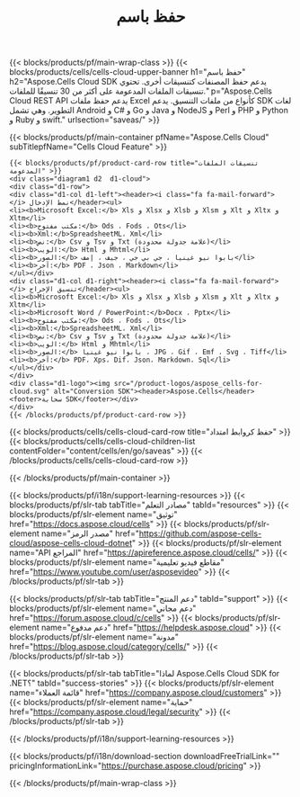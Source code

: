 ﻿---
title:  حفظ باسم
description:  Aspose.Cells Cloud REST API يدعم حفظ ملفات Excel كأنواع من ملفات التنسيق. يدعم SDK لغات التطوير. وهي تشمل Android و C# و Go و Java و NodeJS و Perl و PHP و Python و Ruby و swift.
url: /ar/go/saveas/
---
{{< blocks/products/pf/main-wrap-class >}}
{{< blocks/products/cells/cells-cloud-upper-banner h1="حفظ باسم" h2="Aspose.Cells Cloud SDK يدعم حفظ المصنفات كتنسيقات أخرى. تحتوي تنسيقات الملفات المدعومة على أكثر من 30 تنسيقًا للملفات." p="Aspose.Cells Cloud REST API يدعم حفظ ملفات Excel كأنواع من ملفات التنسيق. يدعم SDK لغات التطوير. وهي تشمل Android و C# و Go و Java و NodeJS و Perl و PHP و Python و Ruby و swift." urlsection="saveas/" >}}

{{< blocks/products/pf/main-container pfName="Aspose.Cells Cloud" subTitlepfName="Cells Cloud Feature" >}}

	{{< blocks/products/pf/product-card-row title="تنسيقات الملفات المدعومة" >}}
	<div class="diagram1 d2  d1-cloud">
	<div class="d1-row">
	<div class="d1-col d1-left"><header><i class="fa fa-mail-forward"> </i> نمط الإدخال</header><ul>
	<li><b>Microsoft Excel:</b> Xls و Xlsx و Xlsb و Xlsm و Xlt و Xltx و Xltm</li>
	<li><b>مكتب مفتوح:</b> Ods ، Fods ، Ots</li>
	<li><b>Xml:</b>SpreadsheetML، Xml</li>
	<li><b>نص:</b> Csv و Tsv و Txt (علامة جدولة محدودة)</li>
	<li><b>الويب:</b> Html و Mhtml</li>
	<li><b>الصور:</b> بابوا نيو غينيا ، جي بي جي ، جيف ، إمف</li>
	<li><b>آخر:</b> PDF ، Json ، Markdown</li>
	</ul></div>
	<div class="d1-col d1-right"><header><i class="fa fa-mail-forward"> </i> تنسيق الإخراج</header><ul>
	<li><b>Microsoft Excel:</b> Xls و Xlsx و Xlsb و Xlsm و Xlt و Xltx و Xltm</li>
	<li><b>Microsoft Word / PowerPoint:</b>Docx ، Pptx</li>
	<li><b>مكتب مفتوح:</b> Ods ، Fods ، Ots</li>
	<li><b>Xml:</b>SpreadsheetML، Xml</li>
	<li><b>نص:</b> Csv و Tsv و Txt (علامة جدولة محدودة)</li>
	<li><b>الويب:</b> Html و Mhtml</li>
	<li><b>الصور:</b> بابوا نيو غينيا ، JPG ، Gif ، Emf ، Svg ، Tiff</li>
	<li><b>آخر:</b> PDF، Xps، Dif، Json، Markdown، Sql</li>
	</ul></div>
	</div>
	<div class="d1-logo"><img src="/product-logos/aspose_cells-for-cloud.svg" alt="Conversion SDK"><header>Aspose.Cells</header><footer>سحابة SDK</footer></div>
	</div>
	{{< /blocks/products/pf/product-card-row >}}
{{< blocks/products/cells/cells-cloud-card-row title="حفظ كروابط امتداد" >}}
{{< blocks/products/cells/cells-cloud-children-list contentFolder="content/cells/en/go/saveas" >}} 
{{< /blocks/products/cells/cells-cloud-card-row >}}


{{< /blocks/products/pf/main-container >}}

{{< blocks/products/pf/i18n/support-learning-resources >}}
{{< blocks/products/pf/slr-tab tabTitle="مصادر التعلم" tabId="resources" >}}
{{< blocks/products/pf/slr-element name="توثيق" href="https://docs.aspose.cloud/cells" >}}
{{< blocks/products/pf/slr-element name="مصدر الرمز" href="https://github.com/aspose-cells-cloud/aspose-cells-cloud-dotnet" >}}
{{< blocks/products/pf/slr-element name="API المراجع" href="https://apireference.aspose.cloud/cells/" >}}
{{< blocks/products/pf/slr-element name="مقاطع فيديو تعليمية" href="https://www.youtube.com/user/asposevideo" >}}
{{< /blocks/products/pf/slr-tab >}}

{{< blocks/products/pf/slr-tab tabTitle="دعم المنتج" tabId="support" >}}
{{< blocks/products/pf/slr-element name="دعم مجاني" href="https://forum.aspose.cloud/c/cells" >}}
{{< blocks/products/pf/slr-element name="دعم مدفوع" href="https://helpdesk.aspose.cloud" >}}
{{< blocks/products/pf/slr-element name="مدونة" href="https://blog.aspose.cloud/category/cells/" >}}
{{< /blocks/products/pf/slr-tab >}}

{{< blocks/products/pf/slr-tab tabTitle="لماذا Aspose.Cells Cloud SDK for .NET؟" tabId="success-stories" >}}
{{< blocks/products/pf/slr-element name="قائمة العملاء" href="https://company.aspose.cloud/customers" >}}
{{< blocks/products/pf/slr-element name="حماية" href="https://company.aspose.cloud/legal/security" >}}
{{< /blocks/products/pf/slr-tab >}}

{{< /blocks/products/pf/i18n/support-learning-resources >}}

{{< blocks/products/pf/i18n/download-section downloadFreeTrialLink="" pricingInformationLink="https://purchase.aspose.cloud/pricing" >}}

{{< /blocks/products/pf/main-wrap-class >}}
